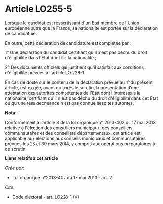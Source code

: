 # Article LO255-5

Lorsque le candidat est ressortissant d'un Etat membre de l'Union européenne autre que la France, sa nationalité est portée
sur la déclaration de candidature. 

En outre, cette déclaration de candidature est complétée par : 

1° Une déclaration du candidat certifiant qu'il n'est pas déchu du droit d'éligibilité dans l'Etat dont il a la
nationalité ; 

2° Des documents officiels qui justifient qu'il satisfait aux conditions d'éligibilité prévues à l'article LO 228-1. 

En cas de doute sur le contenu de la déclaration prévue au 1° du présent article, est exigée, avant ou après le scrutin, la
présentation d'une attestation des autorités compétentes de l'Etat dont l'intéressé a la nationalité, certifiant qu'il n'est
pas déchu du droit d'éligibilité dans cet Etat ou qu'une telle déchéance n'est pas connue desdites autorités.

**Nota:**

Conformément à l’article 8 de la loi organique n° 2013-402 du 17 mai 2013 relative à l'élection des conseillers municipaux,
des conseillers communautaires et des conseillers départementaux, cet article est applicable aux élections aux conseils
municipaux et communautaires prévues les 23 et 30 mars 2014, y compris aux opérations préparatoires à ce scrutin.

**Liens relatifs à cet article**

_Créé par_:

  - Loi organique n°2013-402 du 17 mai 2013 - art. 2

_Cite_:

  - Code électoral - art. LO228-1 (V)
